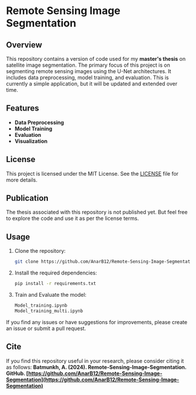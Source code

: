 # Remote Sensing Image Segmentation

## Overview

This repository contains a version of code used for my **master's thesis** on satellite image segmentation. The primary focus of this project is on segmenting remote sensing images using the U-Net architectures. It includes data preprocessing, model training, and evaluation. This is currently a simple application, but it will be updated and extended over time.

## Features

- **Data Preprocessing** 
- **Model Training** 
- **Evaluation**
- **Visualization** 

## License

This project is licensed under the MIT License. See the [LICENSE](LICENSE) file for more details.

## Publication

The thesis associated with this repository is not published yet. But feel free to explore the code and use it as per the license terms. 

## Usage

1. Clone the repository:
    ```bash
    git clone https://github.com/AnarB12/Remote-Sensing-Image-Segmentation.git
    ```
2. Install the required dependencies:
    ```bash
    pip install -r requirements.txt
    ```
3. Train and Evaluate the model:
    ```bash
    Model_training.ipynb
    Model_training_multi.ipynb
    ```


If you find any issues or have suggestions for improvements, please create an issue or submit a pull request.


## Cite
If you find this repository useful in your research, please consider citing it as follows:
**Batmunkh, A. (2024). Remote-Sensing-Image-Segmentation. GitHub. [https://github.com/AnarB12/Remote-Sensing-Image-Segmentation](https://github.com/AnarB12/Remote-Sensing-Image-Segmentation)**

